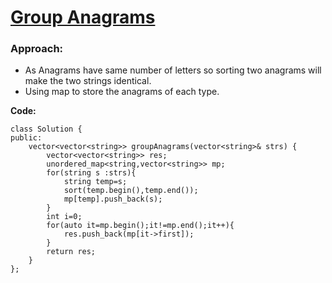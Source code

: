 # [Group Anagrams](https://leetcode.com/problems/group-anagrams/)

### Approach:
- As Anagrams have same number of letters so sorting two anagrams will make the two strings identical.
- Using map to store the anagrams of each type.

**Code:**
```
class Solution {
public:
    vector<vector<string>> groupAnagrams(vector<string>& strs) {
        vector<vector<string>> res;
        unordered_map<string,vector<string>> mp;
        for(string s :strs){
            string temp=s;
            sort(temp.begin(),temp.end());
            mp[temp].push_back(s);
        }
        int i=0;
        for(auto it=mp.begin();it!=mp.end();it++){
            res.push_back(mp[it->first]);
        }
        return res;
    }
};
```
